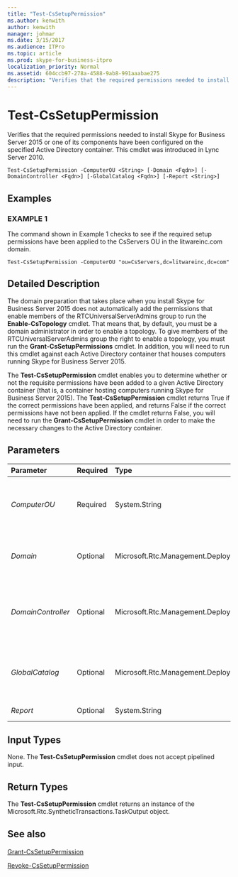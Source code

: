 ```yaml
---
title: "Test-CsSetupPermission"
ms.author: kenwith
author: kenwith
manager: johmar
ms.date: 3/15/2017
ms.audience: ITPro
ms.topic: article
ms.prod: skype-for-business-itpro
localization_priority: Normal
ms.assetid: 604ccb97-278a-4588-9ab8-991aaabae275
description: "Verifies that the required permissions needed to install Skype for Business Server 2015 or one of its components have been configured on the specified Active Directory container. This cmdlet was introduced in Lync Server 2010."
---
```


# Test-CsSetupPermission
 
Verifies that the required permissions needed to install Skype for Business Server 2015 or one of its components have been configured on the specified Active Directory container. This cmdlet was introduced in Lync Server 2010.
  
```
Test-CsSetupPermission -ComputerOU <String> [-Domain <Fqdn>] [-DomainController <Fqdn>] [-GlobalCatalog <Fqdn>] [-Report <String>]

```

## Examples

### EXAMPLE 1

The command shown in Example 1 checks to see if the required setup permissions have been applied to the CsServers OU in the litwareinc.com domain.
  
```
Test-CsSetupPermission -ComputerOU "ou=CsServers,dc=litwareinc,dc=com"
```

## Detailed Description

The domain preparation that takes place when you install Skype for Business Server 2015 does not automatically add the permissions that enable members of the RTCUniversalServerAdmins group to run the **Enable-CsTopology** cmdlet. That means that, by default, you must be a domain administrator in order to enable a topology. To give members of the RTCUniversalServerAdmins group the right to enable a topology, you must run the **Grant-CsSetupPermissions** cmdlet. In addition, you will need to run this cmdlet against each Active Directory container that houses computers running Skype for Business Server 2015.
  
The **Test-CsSetupPermission** cmdlet enables you to determine whether or not the requisite permissions have been added to a given Active Directory container (that is, a container hosting computers running Skype for Business Server 2015). The **Test-CsSetupPermission** cmdlet returns True if the correct permissions have been applied, and returns False if the correct permissions have not been applied. If the cmdlet returns False, you will need to run the **Grant-CsSetupPermission** cmdlet in order to make the necessary changes to the Active Directory container.
  
## Parameters

|**Parameter**|**Required**|**Type**|**Description**|
|:-----|:-----|:-----|:-----|
| _ComputerOU_ <br/> |Required  <br/> |System.String  <br/> |Distinguished name of the organizational unit (OU) that contains the accounts for the computers running Skype for Business Server 2015. For example: "ou=CsServers,dc=litwareinc,dc=com".  <br/> |
| _Domain_ <br/> |Optional  <br/> |Microsoft.Rtc.Management.Deploy.Fqdn  <br/> |Name of the domain where the OU to be checked is located. If this parameter is not included, then the **Test-CsSetupPermission** cmdlet will look for the OU in the current domain. <br/> |
| _DomainController_ <br/> |Optional  <br/> |Microsoft.Rtc.Management.Deploy.Fqdn  <br/> |Fully qualified domain name (FQDN) of a domain controller in your domain. This parameter is not required if you are running the **Test-CsSetupPermission** cmdlet on a computer with an account in your domain. <br/> |
| _GlobalCatalog_ <br/> |Optional  <br/> |Microsoft.Rtc.Management.Deploy.Fqdn  <br/> |FQDN of a global catalog server in your domain. This parameter is not required if you are running the **Test-CsSetupPermission** cmdlet on a computer with an account in your domain. <br/> |
| _Report_ <br/> |Optional  <br/> |System.String  <br/> |Reports detailed activity to the screen as the cmdlet runs.  <br/> |
   
## Input Types

None. The **Test-CsSetupPermission** cmdlet does not accept pipelined input.
  
## Return Types

The **Test-CsSetupPermission** cmdlet returns an instance of the Microsoft.Rtc.SyntheticTransactions.TaskOutput object.
  
## See also

#### 

[Grant-CsSetupPermission](grant-cssetuppermission.md)
  
[Revoke-CsSetupPermission](revoke-cssetuppermission.md)

